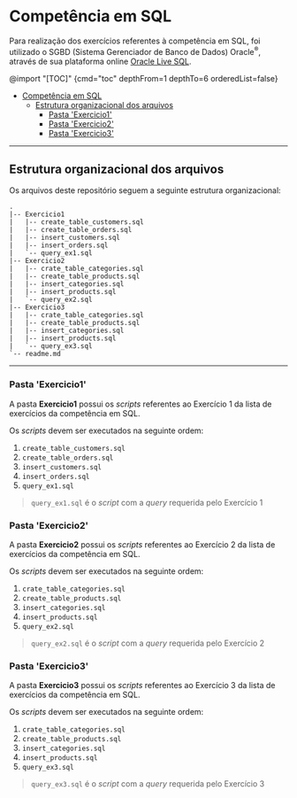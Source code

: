 # Competência em SQL

Para realização dos exercícios referentes à competência em SQL, foi utilizado o SGBD (Sistema Gerenciador de Banco de Dados) Oracle<sup>®</sup>, através de sua plataforma online [Oracle Live SQL](https://livesql.oracle.com/).

@import "[TOC]" {cmd="toc" depthFrom=1 depthTo=6 orderedList=false}

<!-- code_chunk_output -->

- [Competência em SQL](#competência-em-sql)
  - [Estrutura organizacional dos arquivos](#estrutura-organizacional-dos-arquivos)
    - [Pasta 'Exercicio1'](#pasta-exercicio1)
    - [Pasta 'Exercicio2'](#pasta-exercicio2)
    - [Pasta 'Exercicio3'](#pasta-exercicio3)

<!-- /code_chunk_output -->

---

## Estrutura organizacional dos arquivos

Os arquivos deste repositório seguem a seguinte estrutura organizacional:

```text
.
|-- Exercicio1
|   |-- create_table_customers.sql
|   |-- create_table_orders.sql
|   |-- insert_customers.sql
|   |-- insert_orders.sql
|   `-- query_ex1.sql
|-- Exercicio2
|   |-- crate_table_categories.sql
|   |-- create_table_products.sql
|   |-- insert_categories.sql
|   |-- insert_products.sql
|   `-- query_ex2.sql
|-- Exercicio3
|   |-- crate_table_categories.sql
|   |-- create_table_products.sql
|   |-- insert_categories.sql
|   |-- insert_products.sql
|   `-- query_ex3.sql
`-- readme.md
```

---

### Pasta 'Exercicio1'

A pasta **Exercicio1** possui os _scripts_ referentes ao Exercício 1 da lista de exercícios da competência em SQL.

Os _scripts_ devem ser executados na seguinte ordem:

1. ```create_table_customers.sql```
1. ```create_table_orders.sql```
1. ```insert_customers.sql```
1. ```insert_orders.sql```
1. ```query_ex1.sql```

> ```query_ex1.sql``` é o _script_ com a _query_ requerida pelo Exercício 1

### Pasta 'Exercicio2'

A pasta **Exercicio2** possui os _scripts_ referentes ao Exercício 2 da lista de exercícios da competência em SQL.

Os _scripts_ devem ser executados na seguinte ordem:

1. ```crate_table_categories.sql```
1. ```create_table_products.sql```
1. ```insert_categories.sql```
1. ```insert_products.sql```
1. ```query_ex2.sql```

> ```query_ex2.sql``` é o _script_ com a _query_ requerida pelo Exercício 2

### Pasta 'Exercicio3'

A pasta **Exercicio3** possui os _scripts_ referentes ao Exercício 3 da lista de exercícios da competência em SQL.

Os _scripts_ devem ser executados na seguinte ordem:

1. ```crate_table_categories.sql```
1. ```create_table_products.sql```
1. ```insert_categories.sql```
1. ```insert_products.sql```
1. ```query_ex3.sql```

> ```query_ex3.sql``` é o _script_ com a _query_ requerida pelo Exercício 3
